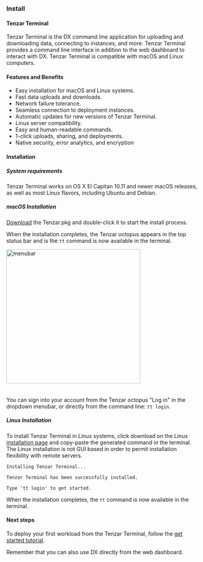 ### Install


#### Tenzar Terminal
Tenzar Terminal is the DX command line application for uploading and downloading data, connecting to instances, and more. Tenzar Terminal provides a command line interface in addition to the web dashboard to interact with DX. Tenzar Terminal is compatible with macOS and Linux computers.


#### Features and Benefits
- Easy installation for macOS and Linux systems.
- Fast data uploads and downloads.
- Network failure tolerance.
- Seamless connection to deployment instances.
- Automatic updates for new versions of Tenzar Terminal.
- Linux server compatibility.
- Easy and human-readable commands.
- 1-click uploads, sharing, and deployments.
- Native security, error analytics, and encryption


#### Installation

##### System requirements

Tenzar Terminal works on OS X El Capitan 10.11 and newer macOS releases, as well as most Linux flavors, including Ubuntu and Debian.


##### macOS Installation

[Download](https://dx.tenzar.com/install) the Tenzar.pkg and double-click it to start the install process.

When the installation completes, the Tenzar octopus appears in the top status bar and is the `tt` command is now available in the terminal.

<img src="https://assets.tenzar.com/docs/img-install-menubar.png" alt="menubar" width="350" style="margin-bottom:20px">

You can sign into your account from the Tenzar octopus "Log in" in the dropdown menubar, or directly from the command line: `tt login`.


##### Linux Installation

To install Tenzar Terminal in Linux systems, click download on the Linux [installation page](https://dx.tenzar.com/install) and copy-paste the generated command in the terminal. The Linux installation is not GUI based in order to permit installation flexibility with remote servers.

```text
Installing Tenzar Terminal...

Tenzar Terminal has been successfully installed.

Type 'tt login' to get started.
```

When the installation completes, the `tt` command is now available in the terminal.

#### Next steps
To deploy your first workload from the Tenzar Terminal, follow the [get started tutorial](/docs/cli).

Remember that you can also use DX directly from the web dashboard.
